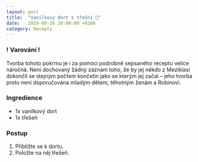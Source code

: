 ```yaml
---
layout: post
title:  "Vanilkový dort s třešní 🍰"
date:   2019-08-26 20:00:00 +0200
category: Recepty
---
```


### ! Varování !
Tvorba tohoto pokrmu je i za pomoci podrobně sepsaného receptu velice náročná. Není dochovaný žádný záznam toho, že by jej někdo z Meziklasí dokončil se stejným počtem končetin jako se kterým jej začal – jeho tvorba proto není doporučována mladým dětem, těhotným ženám a Robinovi.

### Ingredience
- 1x vanilkový dort
- 1x třešeň

### Postup
1. Přibližte se k dortu.
2. Položte na něj třešeň.
